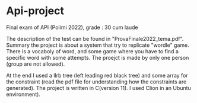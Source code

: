 # Api-project
Final exam of API (Polimi 2022), grade : 30 cum laude

The description of the test can be found in "ProvaFinale2022_tema.pdf". 
Summary the project is about a system that try to replicate "wordle" game. 
There is a vocaboly of word, and some game where you have to find a specific word with some attempts.
The proejct is made by only one person (group are not allowed).

At the end I used a llrb tree (left leading red black tree) and some array for the constraint (read the pdf file for understanding how the constraints are generated).
The project is written in C(version 11). I used Clion in an Ubuntu environment).
